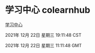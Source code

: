 # 学习中心 colearnhub
[学习中心](http://59.174.25.102:56308/colearnhub/)

2021年 12月 22日 星期三 19:11:48 CST

2021年 12月 22日 星期三 11:11:48 GMT
